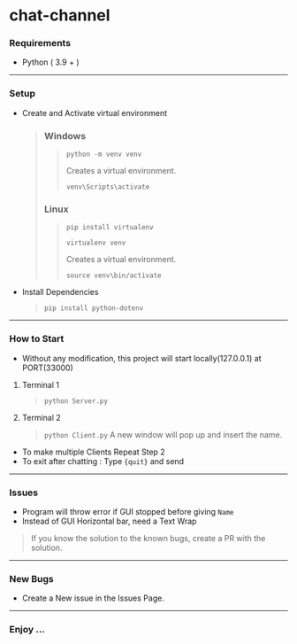 
# chat-channel

###  Requirements
- Python ( 3.9 + )
---
### Setup
- Create and Activate virtual environment
	> ### Windows
	>> `python -m venv venv`
	>> 
	>> Creates a virtual environment.
	>> 
	>> `venv\Scripts\activate`
	> ### Linux
	>> `pip install virtualenv`
	>> 
	>> `virtualenv venv`
	>> 
	>> Creates a virtual environment.
	>> 
	>> `source venv\bin/activate`
- Install Dependencies
	> `pip install python-dotenv`
---
### How to Start
- Without any modification, this project will start locally(127.0.0.1) at PORT(33000)
1. Terminal 1
	> `python Server.py`
2. Terminal 2
	> `python Client.py`
	A new window will pop up and insert the name.

- To make multiple Clients Repeat Step 2 
- To exit after chatting : Type `{quit}` and send
---
### Issues
- Program will throw error if GUI stopped before giving `Name`
- Instead of GUI Horizontal bar, need a Text Wrap
> If you know the solution to the known bugs, create a PR with the solution.
---
### New Bugs
- Create a New issue in the Issues Page.
---

### Enjoy ...
